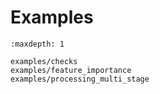 # Examples

```{toctree}
:maxdepth: 1

examples/checks
examples/feature_importance
examples/processing_multi_stage
```

